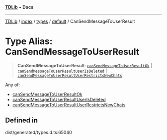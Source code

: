 [**TDLib**](../../../../../../README.md) • **Docs**

***

[TDLib](../../../../../../modules.md) / [index](../../../../../README.md) / [types](../../../README.md) / [default](../README.md) / CanSendMessageToUserResult

# Type Alias: CanSendMessageToUserResult

> **CanSendMessageToUserResult**: [`canSendMessageToUserResultOk`](canSendMessageToUserResultOk.md) \| [`canSendMessageToUserResultUserIsDeleted`](canSendMessageToUserResultUserIsDeleted.md) \| [`canSendMessageToUserResultUserRestrictsNewChats`](canSendMessageToUserResultUserRestrictsNewChats.md)

Any of:
- [canSendMessageToUserResultOk](canSendMessageToUserResultOk.md)
- [canSendMessageToUserResultUserIsDeleted](canSendMessageToUserResultUserIsDeleted.md)
- [canSendMessageToUserResultUserRestrictsNewChats](canSendMessageToUserResultUserRestrictsNewChats.md)

## Defined in

dist/generated/types.d.ts:65040
